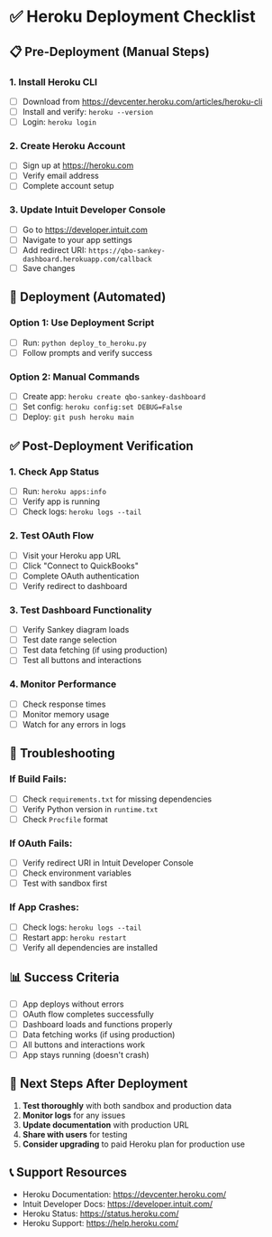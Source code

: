 # ✅ Heroku Deployment Checklist

## 📋 Pre-Deployment (Manual Steps)

### 1. Install Heroku CLI
- [ ] Download from https://devcenter.heroku.com/articles/heroku-cli
- [ ] Install and verify: `heroku --version`
- [ ] Login: `heroku login`

### 2. Create Heroku Account
- [ ] Sign up at https://heroku.com
- [ ] Verify email address
- [ ] Complete account setup

### 3. Update Intuit Developer Console
- [ ] Go to https://developer.intuit.com
- [ ] Navigate to your app settings
- [ ] Add redirect URI: `https://qbo-sankey-dashboard.herokuapp.com/callback`
- [ ] Save changes

## 🚀 Deployment (Automated)

### Option 1: Use Deployment Script
- [ ] Run: `python deploy_to_heroku.py`
- [ ] Follow prompts and verify success

### Option 2: Manual Commands
- [ ] Create app: `heroku create qbo-sankey-dashboard`
- [ ] Set config: `heroku config:set DEBUG=False`
- [ ] Deploy: `git push heroku main`

## ✅ Post-Deployment Verification

### 1. Check App Status
- [ ] Run: `heroku apps:info`
- [ ] Verify app is running
- [ ] Check logs: `heroku logs --tail`

### 2. Test OAuth Flow
- [ ] Visit your Heroku app URL
- [ ] Click "Connect to QuickBooks"
- [ ] Complete OAuth authentication
- [ ] Verify redirect to dashboard

### 3. Test Dashboard Functionality
- [ ] Verify Sankey diagram loads
- [ ] Test date range selection
- [ ] Test data fetching (if using production)
- [ ] Test all buttons and interactions

### 4. Monitor Performance
- [ ] Check response times
- [ ] Monitor memory usage
- [ ] Watch for any errors in logs

## 🔧 Troubleshooting

### If Build Fails:
- [ ] Check `requirements.txt` for missing dependencies
- [ ] Verify Python version in `runtime.txt`
- [ ] Check `Procfile` format

### If OAuth Fails:
- [ ] Verify redirect URI in Intuit Developer Console
- [ ] Check environment variables
- [ ] Test with sandbox first

### If App Crashes:
- [ ] Check logs: `heroku logs --tail`
- [ ] Restart app: `heroku restart`
- [ ] Verify all dependencies are installed

## 📊 Success Criteria

- [ ] App deploys without errors
- [ ] OAuth flow completes successfully
- [ ] Dashboard loads and functions properly
- [ ] Data fetching works (if using production)
- [ ] All buttons and interactions work
- [ ] App stays running (doesn't crash)

## 🎯 Next Steps After Deployment

1. **Test thoroughly** with both sandbox and production data
2. **Monitor logs** for any issues
3. **Update documentation** with production URL
4. **Share with users** for testing
5. **Consider upgrading** to paid Heroku plan for production use

## 📞 Support Resources

- Heroku Documentation: https://devcenter.heroku.com/
- Intuit Developer Docs: https://developer.intuit.com/
- Heroku Status: https://status.heroku.com/
- Heroku Support: https://help.heroku.com/

